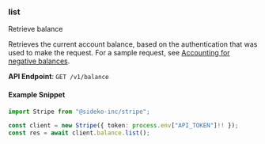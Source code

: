 
### list <a name="list"></a>
Retrieve balance

<p>Retrieves the current account balance, based on the authentication that was used to make the request.
 For a sample request, see <a href="/docs/connect/account-balances#accounting-for-negative-balances">Accounting for negative balances</a>.</p>

**API Endpoint**: `GET /v1/balance`

#### Example Snippet

```typescript
import Stripe from "@sideko-inc/stripe";

const client = new Stripe({ token: process.env["API_TOKEN"]!! });
const res = await client.balance.list();
```
